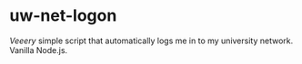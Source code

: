 # uw-net-logon

*Veeery* simple script that automatically logs me in to my university network. Vanilla Node.js.